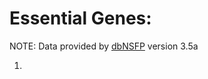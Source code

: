 # Essential Genes: 

NOTE: Data provided by [dbNSFP](https://sites.google.com/site/jpopgen/dbNSFP) version 3.5a

1. 
